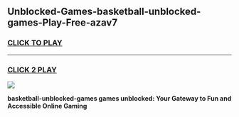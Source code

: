 
## Unblocked-Games-basketball-unblocked-games-Play-Free-azav7
<h3>
<a href="https://premium76.site?title=basketball-unblocked-games&ref=21A">CLICK TO PLAY</a></h3>
<hr>

<h3>
<a href="https://premium76.site?title=basketball-unblocked-games&ref=21A">CLICK 2 PLAY</a>
  
</h3>

<a href="https://premium76.site?title=basketball-unblocked-games&ref=21A"><img src="https://clearcache.store/games.png"></a>


**basketball-unblocked-games games unblocked: Your Gateway to Fun and Accessible Online Gaming**
